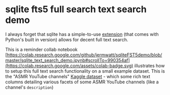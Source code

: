# sqlite fts5 full search text search demo

I always forget that sqlite has a simple-to-use [extension](https://www.sqlite.org/fts5.html) (that comes with Python's built in version) allows for decent full text search.  

This is a reminder collab notebook  [https://colab.research.google.com/github/jermwatt/sqliteFST5demo/blob/master/sqlite_text_search_demo.ipynb#scrollTo=990354af](https://colab.research.google.com/assets/colab-badge.svg) illustrates how to setup this full text search functionality on a small example dataset.  This is the "ASMR YouTube channels" [Kaggle dataset](https://www.kaggle.com/datasets/ulisesmontoyacanales/youtube-asmr-channels) - which some rich text columns detailing various facets of some ASMR YouTube channels (like a channel's `description`)

